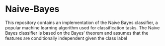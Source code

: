 # Naive-Bayes
This repository contains an implementation of the Naive Bayes classifier, a popular machine learning algorithm used for classification tasks. The Naive Bayes classifier is based on the Bayes' theorem and assumes that the features are conditionally independent given the class label

